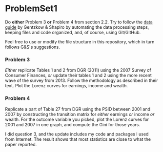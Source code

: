 # ProblemSet1
Do **either** Problem 3 **or** Problem 4 from section 2.2. Try to follow the [data guide](http://web.stanford.edu/~gentzkow/research/CodeAndData.pdf) by Gentzkow & Shapiro by automating the data processing steps, keeping files and code organized, and, of course, using Git/GitHub.

Feel free to use or modify the file structure in this repository, which in turn follows G&S's suggestions.

### Problem 3
_Either_ replicate Tables 1 and 2 from DGR (2011) using the 2007 Survey of Consumer Finances, _or_ update their tables 1 and 2 using the more recent wave of the survey from 2013. Follow the methodology as described in their text. Plot the Lorenz curves for earnings, income and wealth.

### Problem 4
Replicate a part of Table 27 from DGR using the PSID between 2001 and 2007 by constructing the transition matrix for _either_ earnings _or_ income _or_ wealth. For the outcome variable you picked, plot the Lorenz curves for 2001 and 2007 in one graph, and compute the Gini for those years.


I did question 3, and the update includes my code and packages I used from Internet. The result shows that most statistics are close to what the paper reported. 

